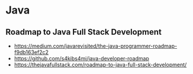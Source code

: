 # Java

## Roadmap to Java Full Stack Development
- https://medium.com/javarevisited/the-java-programmer-roadmap-f9db163ef2c2
- https://github.com/s4kibs4mi/java-developer-roadmap
- https://thejavafullstack.com/roadmap-to-java-full-stack-development/
